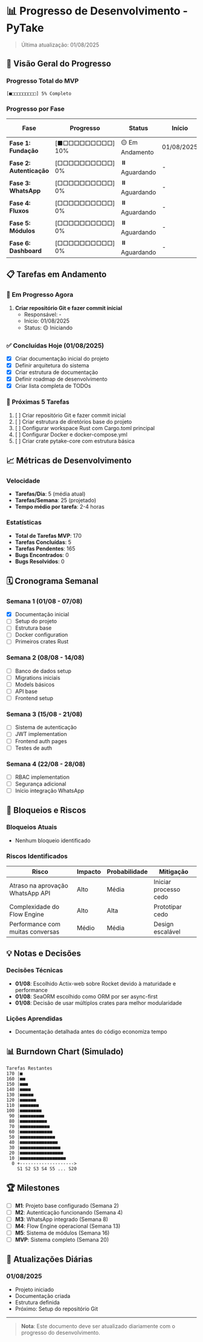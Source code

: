 # 📊 Progresso de Desenvolvimento - PyTake

> Última atualização: 01/08/2025

## 🎯 Visão Geral do Progresso

### Progresso Total do MVP
```
[■□□□□□□□□□] 5% Completo
```

### Progresso por Fase

| Fase | Progresso | Status | Início | Fim Previsto |
|------|-----------|--------|--------|--------------|
| **Fase 1: Fundação** | [■□□□□□□□□□] 10% | 🟡 Em Andamento | 01/08/2025 | 15/08/2025 |
| **Fase 2: Autenticação** | [□□□□□□□□□□] 0% | ⏸️ Aguardando | - | 29/08/2025 |
| **Fase 3: WhatsApp** | [□□□□□□□□□□] 0% | ⏸️ Aguardando | - | 26/09/2025 |
| **Fase 4: Fluxos** | [□□□□□□□□□□] 0% | ⏸️ Aguardando | - | 24/10/2025 |
| **Fase 5: Módulos** | [□□□□□□□□□□] 0% | ⏸️ Aguardando | - | 14/11/2025 |
| **Fase 6: Dashboard** | [□□□□□□□□□□] 0% | ⏸️ Aguardando | - | 28/11/2025 |

## 📋 Tarefas em Andamento

### 🔄 Em Progresso Agora
1. **Criar repositório Git e fazer commit inicial** 
   - Responsável: -
   - Início: 01/08/2025
   - Status: 🟡 Iniciando

### ✅ Concluídas Hoje (01/08/2025)
- [x] Criar documentação inicial do projeto
- [x] Definir arquitetura do sistema
- [x] Criar estrutura de documentação
- [x] Definir roadmap de desenvolvimento
- [x] Criar lista completa de TODOs

### 🎯 Próximas 5 Tarefas
1. [ ] Criar repositório Git e fazer commit inicial
2. [ ] Criar estrutura de diretórios base do projeto
3. [ ] Configurar workspace Rust com Cargo.toml principal
4. [ ] Configurar Docker e docker-compose.yml
5. [ ] Criar crate pytake-core com estrutura básica

## 📈 Métricas de Desenvolvimento

### Velocidade
- **Tarefas/Dia**: 5 (média atual)
- **Tarefas/Semana**: 25 (projetado)
- **Tempo médio por tarefa**: 2-4 horas

### Estatísticas
- **Total de Tarefas MVP**: 170
- **Tarefas Concluídas**: 5
- **Tarefas Pendentes**: 165
- **Bugs Encontrados**: 0
- **Bugs Resolvidos**: 0

## 🗓️ Cronograma Semanal

### Semana 1 (01/08 - 07/08)
- [x] Documentação inicial
- [ ] Setup do projeto
- [ ] Estrutura base
- [ ] Docker configuration
- [ ] Primeiros crates Rust

### Semana 2 (08/08 - 14/08)
- [ ] Banco de dados setup
- [ ] Migrations iniciais
- [ ] Models básicos
- [ ] API base
- [ ] Frontend setup

### Semana 3 (15/08 - 21/08)
- [ ] Sistema de autenticação
- [ ] JWT implementation
- [ ] Frontend auth pages
- [ ] Testes de auth

### Semana 4 (22/08 - 28/08)
- [ ] RBAC implementation
- [ ] Segurança adicional
- [ ] Início integração WhatsApp

## 🚨 Bloqueios e Riscos

### Bloqueios Atuais
- Nenhum bloqueio identificado

### Riscos Identificados
| Risco | Impacto | Probabilidade | Mitigação |
|-------|---------|---------------|-----------|
| Atraso na aprovação WhatsApp API | Alto | Média | Iniciar processo cedo |
| Complexidade do Flow Engine | Alto | Alta | Prototipar cedo |
| Performance com muitas conversas | Médio | Média | Design escalável |

## 💡 Notas e Decisões

### Decisões Técnicas
- **01/08**: Escolhido Actix-web sobre Rocket devido à maturidade e performance
- **01/08**: SeaORM escolhido como ORM por ser async-first
- **01/08**: Decisão de usar múltiplos crates para melhor modularidade

### Lições Aprendidas
- Documentação detalhada antes do código economiza tempo

## 📊 Burndown Chart (Simulado)

```
Tarefas Restantes
170 |■
160 |■■
150 |■■■
140 |■■■■
130 |■■■■■
120 |■■■■■■
110 |■■■■■■■
100 |■■■■■■■■
 90 |■■■■■■■■■
 80 |■■■■■■■■■■
 70 |■■■■■■■■■■■
 60 |■■■■■■■■■■■■
 50 |■■■■■■■■■■■■■
 40 |■■■■■■■■■■■■■■
 30 |■■■■■■■■■■■■■■■
 20 |■■■■■■■■■■■■■■■■
 10 |■■■■■■■■■■■■■■■■■
  0 +-------------------->
    S1 S2 S3 S4 S5 ... S20
```

## 🏆 Milestones

- [ ] **M1**: Projeto base configurado (Semana 2)
- [ ] **M2**: Autenticação funcionando (Semana 4)
- [ ] **M3**: WhatsApp integrado (Semana 8)
- [ ] **M4**: Flow Engine operacional (Semana 13)
- [ ] **M5**: Sistema de módulos (Semana 16)
- [ ] **MVP**: Sistema completo (Semana 20)

## 📝 Atualizações Diárias

### 01/08/2025
- Projeto iniciado
- Documentação criada
- Estrutura definida
- Próximo: Setup do repositório Git

---

> **Nota**: Este documento deve ser atualizado diariamente com o progresso do desenvolvimento.